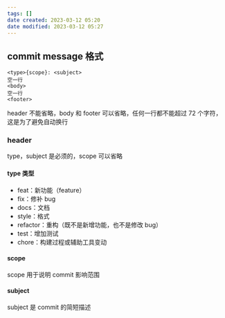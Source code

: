 ```yaml
---
tags: []
date created: 2023-03-12 05:20
date modified: 2023-03-12 05:27
---
```


## commit message 格式

```
<type>{scope}: <subject>
空一行
<body>
空一行
<footer>
```

header 不能省略，body 和 footer 可以省略，任何一行都不能超过 72 个字符，这是为了避免自动换行

### header

type，subject 是必须的，scope 可以省略

#### type 类型

- feat：新功能（feature）
- fix：修补 bug
- docs：文档
- style：格式
- refactor：重构（既不是新增功能，也不是修改 bug）
- test：增加测试
- chore：构建过程或辅助工具变动

#### scope

scope 用于说明 commit 影响范围

#### subject

subject 是 commit 的简短描述

